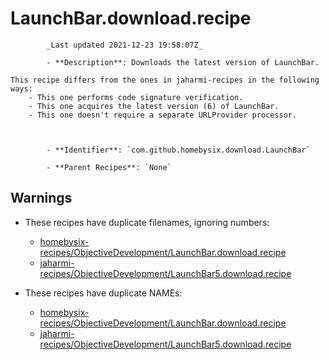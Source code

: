 # LaunchBar.download.recipe

            _Last updated 2021-12-23 19:58:07Z_

            - **Description**: Downloads the latest version of LaunchBar.

	This recipe differs from the ones in jaharmi-recipes in the following ways:
		- This one performs code signature verification.
		- This one acquires the latest version (6) of LaunchBar.
		- This one doesn't require a separate URLProvider processor.



            - **Identifier**: `com.github.homebysix.download.LaunchBar`

            - **Parent Recipes**: `None`

## Warnings

- These recipes have duplicate filenames, ignoring numbers:
    - [homebysix-recipes/ObjectiveDevelopment/LaunchBar.download.recipe](/autopkg-dupe-tracker/homebysix-recipes/ObjectiveDevelopment/LaunchBar.download.recipe)
    - [jaharmi-recipes/ObjectiveDevelopment/LaunchBar5.download.recipe](/autopkg-dupe-tracker/jaharmi-recipes/ObjectiveDevelopment/LaunchBar5.download.recipe)

- These recipes have duplicate NAMEs:
    - [homebysix-recipes/ObjectiveDevelopment/LaunchBar.download.recipe](/autopkg-dupe-tracker/homebysix-recipes/ObjectiveDevelopment/LaunchBar.download.recipe)
    - [jaharmi-recipes/ObjectiveDevelopment/LaunchBar5.download.recipe](/autopkg-dupe-tracker/jaharmi-recipes/ObjectiveDevelopment/LaunchBar5.download.recipe)